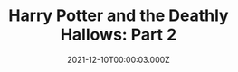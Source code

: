 ---
title: "Harry Potter and the Deathly Hallows: Part 2"
year: 2011
date: 2021-12-10T00:00:03.000Z
permalink: /almanac/movies/2021-12-10-harry-potter-and-the-deathly-hallows-part-2/index.html
link: https://letterboxd.com/rknightuk/film/harry-potter-and-the-deathly-hallows-part-2/7/
rating: 3
tmdbid: 12445
---